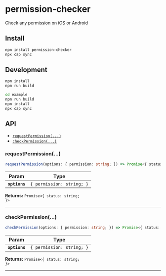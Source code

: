 # permission-checker

Check any permission on iOS or Android

## Install

```bash
npm install permission-checker
npx cap sync
```

## Development

```bash 
npm install
npm run build

cd example 
npm run build
npm install 
npx cap sync
```

## API

<docgen-index>

* [`requestPermission(...)`](#requestpermission)
* [`checkPermission(...)`](#checkpermission)

</docgen-index>

<docgen-api>
<!--Update the source file JSDoc comments and rerun docgen to update the docs below-->

### requestPermission(...)

```typescript
requestPermission(options: { permission: string; }) => Promise<{ status: string; }>
```

| Param         | Type                                 |
| ------------- | ------------------------------------ |
| **`options`** | <code>{ permission: string; }</code> |

**Returns:** <code>Promise&lt;{ status: string; }&gt;</code>

--------------------


### checkPermission(...)

```typescript
checkPermission(options: { permission: string; }) => Promise<{ status: string; }>
```

| Param         | Type                                 |
| ------------- | ------------------------------------ |
| **`options`** | <code>{ permission: string; }</code> |

**Returns:** <code>Promise&lt;{ status: string; }&gt;</code>

--------------------

</docgen-api>
